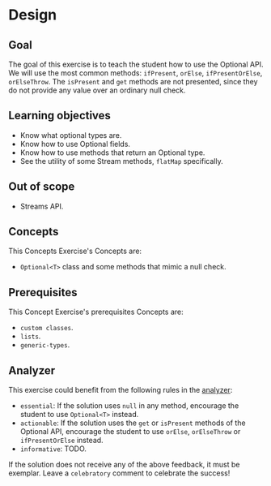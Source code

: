 # Design

## Goal

The goal of this exercise is to teach the student how to use the Optional API.
We will use the most common methods: `ifPresent`, `orElse`, `ifPresentOrElse`, `orElseThrow`.
The `isPresent` and `get` methods are not presented, since they do not provide any value over an ordinary null check.

## Learning objectives

- Know what optional types are.
- Know how to use Optional<T> fields.
- Know how to use methods that return an Optional<T> type.
- See the utility of some Stream methods, `flatMap` specifically.

## Out of scope

- Streams API.

## Concepts

This Concepts Exercise's Concepts are:

- `Optional<T>` class and some methods that mimic a null check.

## Prerequisites

This Concept Exercise's prerequisites Concepts are:

- `custom classes`.
- `lists`.
- `generic-types`.

## Analyzer

This exercise could benefit from the following rules in the [analyzer]:

- `essential`: If the solution uses `null` in any method, encourage the student to use `Optional<T>` instead.
- `actionable`: If the solution uses the `get` or `isPresent` methods of the Optional<T> API, encourage the student to use `orElse`, `orElseThrow` or `ifPresentOrElse` instead.
- `informative`: TODO.

If the solution does not receive any of the above feedback, it must be exemplar.
Leave a `celebratory` comment to celebrate the success!

[analyzer]: https://github.com/exercism/java-analyzer
